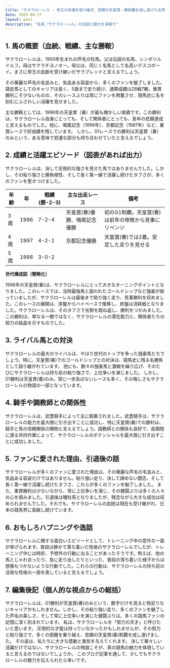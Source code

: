 ```yaml
---
title: "サクラローレル - 帝王の系譜を受け継ぎ、悲願の天皇賞・春制覇を成し遂げた名馬"
date: 2025-04-27
layout: post
description: "名馬『サクラローレル』の伝説と魅力を深堀り"
---
```


## 1. 馬の概要（血統、戦績、主な勝鞍）

サクラローレルは、1993年生まれの芦毛の牡馬。父は伝説の名馬、シンボリルドルフ。母はサクラチヨノオー。母父は、同じく名馬として名高いテスコボーイ。まさに帝王の血脈を受け継いだサラブレッドと言えるでしょう。

その華麗な芦毛の毛並みと、気品ある容姿から、多くのファンを魅了しました。競走馬としてのキャリアは長く、5歳まで走り続け、通算成績は28戦7勝。重賞勝利こそ少ないものの、そのレースぶりは常にファンを興奮させ、競馬史に名を刻むにふさわしい活躍を見せました。

主な勝鞍としては、1996年の天皇賞（春）が最も輝かしい実績です。この勝利は、サクラローレル自身にとっても、そして関係者にとっても、長年の悲願達成と言えるものでした。他に、鳴尾記念（1996年）、京都記念（1997年）など、重賞レースで好成績を残しています。  しかし、G1レースでの勝利は天皇賞（春）のみという、ある意味で悲運な部分も持ち合わせていたと言えるでしょう。


## 2. 成績と活躍エピソード（図表があれば出力）

サクラローレルは、決して圧倒的な強さを見せた馬ではありませんでした。しかし、その粘り強さと勝負根性、そして長く第一線で活躍し続けたタフさが、多くのファンを惹きつけました。

| 年齢 | 年 | 戦績(勝-2-3) | 主な出走レース | 備考 |
|---|---|---|---|---|
| 3歳 | 1996 | 7-2-4 | 天皇賞(春)優勝、鳴尾記念優勝 | 初のG1制覇。天皇賞(春)は前年の惨敗から見事にリベンジ |
| 4歳 | 1997 | 4-2-1 | 京都記念優勝 | 天皇賞(春)では2着。安定した走りを見せる |
| 5歳 | 1998 | 3-0-2 |  |  |


**世代構成図（簡略化）**

1996年の天皇賞(春)は、サクラローレルにとって大きなターニングポイントとなりました。このレースでは、当時最強馬と謳われたゴールドシップなど強豪が揃っていましたが、サクラローレルは最後まで粘り強く走り、見事勝利を収めました。このレースの展開は、序盤からハイペースで推移し、終盤は消耗戦となりました。サクラローレルは、そのタフさで劣勢を跳ね返し、勝利をつかみました。  この勝利は、単なる一勝ではなく、サクラローレルの潜在能力と、関係者たちの努力の結晶を示すものでした。


## 3. ライバル馬との対決

サクラローレルの最大のライバルは、やはり世代のトップを争った強豪馬たちでしょう。特に、天皇賞(春)でのゴールドシップとの対決は、競馬史に残る名勝負として語り継がれています。  他にも、数々の強豪馬と激戦を繰り広げ、そのたびにサクラローレルは持ち前の粘り強さで、上位争いを演じました。  しかし、G1勝利は天皇賞(春)のみ。常に一歩及ばないレースも多く、その悔しさもサクラローレルの物語の一部となっています。


## 4. 騎手や調教師との関係性

サクラローレルは、武豊騎手によって主に騎乗されました。武豊騎手は、サクラローレルの能力を最大限に引き出すことに成功し、特に天皇賞(春)での勝利は、騎手と馬の信頼関係の賜物と言えるでしょう。調教師との関係も良好で、長期間に渡る共同作業によって、サクラローレルのポテンシャルを最大限に引き出すことに成功しました。


## 5. ファンに愛された理由、引退後の話

サクラローレルが多くのファンに愛された理由は、その華麗な芦毛の毛並みと、気品ある容姿だけではありません。粘り強い走り、決して諦めない闘志、そして長く第一線で活躍し続けたタフさ、これらが多くのファンを魅了しました。  また、重賞勝利は少ないながら、常に上位争いを演じ、その健闘ぶりは多くの人々の心を掴みました。引退後は種牡馬となりましたが、残念ながら大きな成功は収められませんでした。それでも、サクラローレルの血統は現在も受け継がれ、日本の競馬界に貢献し続けています。


## 6. おもしろハプニングや逸話

サクラローレルに関する面白いエピソードとして、トレーニング中の意外な一面が挙げられます。普段は静かで落ち着いた性格のサクラローレルでしたが、トレーニング中には時折、予想外の行動に出ることがあったそうです。例えば、他の馬とじゃれ合ったり、急に走り出したりといった、普段の落ち着いた様子からは想像もつかないような行動でした。これらの行動は、サクラローレルの持ち前の活発な性格の一面を表していると言えるでしょう。


## 7. 編集後記（個人的な視点からの総括）

サクラローレルは、G1勝利が天皇賞(春)のみという、数字だけを見ると物足りないキャリアかもしれません。しかし、その粘り強い走り、多くのファンを魅了した芦毛の美しさ、そして常に上位争いを演じた健闘ぶりは、多くの競馬ファンの記憶に深く刻まれています。  私は、サクラローレルを「努力の天才」と呼びたいと思います。  圧倒的な才能は持っていなかったかもしれませんが、その努力と粘り強さで、多くの困難を乗り越え、悲願の天皇賞(春)制覇を成し遂げました。  その姿は、私たちに大きな感動と勇気を与えてくれます。  決して華々しい活躍だけではない、サクラローレルの物語こそが、真の競馬の魅力を体現していると言えるのではないでしょうか。  このブログ記事を通して、少しでもサクラローレルの魅力を伝えられたら幸いです。
